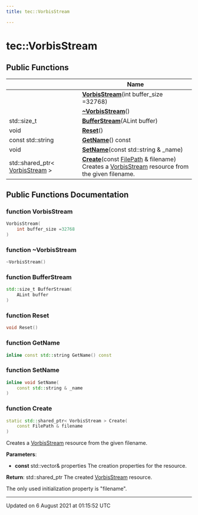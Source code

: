 ```yaml
---
title: tec::VorbisStream

---
```


# tec::VorbisStream





## Public Functions

|                | Name           |
| -------------- | -------------- |
| | **[VorbisStream](/engine/Classes/classtec_1_1_vorbis_stream/#function-vorbisstream)**(int buffer_size =32768) |
| | **[~VorbisStream](/engine/Classes/classtec_1_1_vorbis_stream/#function-~vorbisstream)**() |
| std::size_t | **[BufferStream](/engine/Classes/classtec_1_1_vorbis_stream/#function-bufferstream)**(ALint buffer) |
| void | **[Reset](/engine/Classes/classtec_1_1_vorbis_stream/#function-reset)**() |
| const std::string | **[GetName](/engine/Classes/classtec_1_1_vorbis_stream/#function-getname)**() const |
| void | **[SetName](/engine/Classes/classtec_1_1_vorbis_stream/#function-setname)**(const std::string & _name) |
| std::shared_ptr< [VorbisStream](/engine/Classes/classtec_1_1_vorbis_stream/) > | **[Create](/engine/Classes/classtec_1_1_vorbis_stream/#function-create)**(const [FilePath](/engine/Classes/classtec_1_1_file_path/) & filename)<br>Creates a [VorbisStream](/engine/Classes/classtec_1_1_vorbis_stream/) resource from the given filename.  |

## Public Functions Documentation

### function VorbisStream

```cpp
VorbisStream(
    int buffer_size =32768
)
```


### function ~VorbisStream

```cpp
~VorbisStream()
```


### function BufferStream

```cpp
std::size_t BufferStream(
    ALint buffer
)
```


### function Reset

```cpp
void Reset()
```


### function GetName

```cpp
inline const std::string GetName() const
```


### function SetName

```cpp
inline void SetName(
    const std::string & _name
)
```


### function Create

```cpp
static std::shared_ptr< VorbisStream > Create(
    const FilePath & filename
)
```

Creates a [VorbisStream](/engine/Classes/classtec_1_1_vorbis_stream/) resource from the given filename. 

**Parameters**: 

  * **const** std::vector<Property>& properties The creation properties for the resource. 


**Return**: std::shared_ptr<VorbisStream> The created [VorbisStream](/engine/Classes/classtec_1_1_vorbis_stream/) resource. 

The only used initialization property is "filename". 


-------------------------------

Updated on  6 August 2021 at 01:15:52 UTC